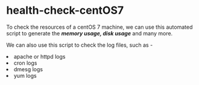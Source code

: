 # health-check-centOS7

To check the resources of a centOS 7 machine, we can use this automated script to generate the <b><i>memory usage, disk usage</b></i> and many more.

We can also use this script to check the log files, such as - 

<li>apache or httpd logs </li>
<li>cron logs </li>
<li>dmesg logs </li>
<li>yum logs </li>
